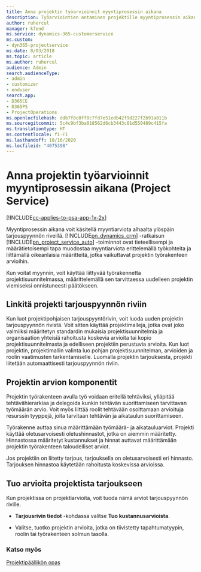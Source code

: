 ```yaml
---
title: Anna projektin työarvioinnit myyntiprosessin aikana
description: Työarviointien antaminen projektille myyntiprosessin aikana Project Servicessä
author: ruhercul
manager: kfend
ms.service: dynamics-365-customerservice
ms.custom:
- dyn365-projectservice
ms.date: 8/03/2018
ms.topic: article
ms.author: ruhercul
audience: Admin
search.audienceType:
- admin
- customizer
- enduser
search.app:
- D365CE
- D365PS
- ProjectOperations
ms.openlocfilehash: ddb7f8c0ff8c7fd7e51edb42f9d227f2b91a811b
ms.sourcegitcommit: 5c4c9bf3ba018562d6cb3443c01d550489c415fa
ms.translationtype: HT
ms.contentlocale: fi-FI
ms.lasthandoff: 10/16/2020
ms.locfileid: "4075398"
---
```

# <a name="provide-work-estimates-for-a-project-during-the-sales-process-project-service"></a>Anna projektin työarvioinnit myyntiprosessin aikana (Project Service)

[!INCLUDE[cc-applies-to-psa-app-1x-2x](../includes/cc-applies-to-psa-app-1x-2x.md)]

Myyntiprosessin aikana voit käsitellä myyntiarviota alhaalta ylöspäin tarjouspyynnön riveillä. [!INCLUDE[pn_dynamics_crm](../includes/pn-dynamics-crm.md)] -ratkaisun [!INCLUDE[pn_project_service_auto](../includes/pn-project-service-auto.md)] -toiminnot ovat tieteellisempi ja määrätietoisempi tapa muodostaa myyntiarviota erittelemällä työkohteita ja liittämällä oikeanlaisia määritteitä, jotka vaikuttavat projektin työrakenteen arvioihin.  
  
 Kun voitat myynnin, voit käyttää liittyvää työrakennetta projektisuunnitelmassa, määrittelemällä sen tarvittaessa uudelleen projektin viemiseksi onnistuneesti päätökseen.  
  
## <a name="link-a-project-to-a-quote-line"></a>Linkitä projekti tarjouspyynnön riviin  
 Kun luot projektipohjaisen tarjouspyyntörivin, voit luoda uuden projektin tarjouspyynnön rivistä. Voit sitten käyttää projektimalleja, jotka ovat joko valmiiksi määritetyn standardin mukaisia projektisuunnitelmia ja organisaation yhteisiä rahoitusta koskevia arvioita tai kopio projektisuunnitelmasta ja edelliseen projektiin perustuvia arvioita. Kun luot projektin, projektimallin valinta luo pohjan projektisuunnitelman, arvioiden ja roolin vaatimusten tarkentamiselle. Luomalla projektin tarjouksesta, projekti liitetään automaattisesti tarjouspyynnön riviin.  
  
## <a name="project-estimate-components"></a>Projektin arvion komponentit  
 Projektin työrakenteen avulla työ voidaan eritellä tehtäviksi, ylläpitää tehtävähierarkiaa ja delegoida kunkin tehtävän suorittamiseen tarvittavan työmäärän arvio. Voit myös liittää roolit tehtävään osoittamaan arvioituja resurssin tyyppejä, joita tarvitaan tehtävän ja aikataulun suorittamiseen.  
  
 Työrakenne auttaa sinua määrittämään työmäärä- ja aikatauluarviot. Projekti käyttää oletusarvoisesti oletushinnastot, jotka on aiemmin määritetty. Hinnastossa määritetyt kustannukset ja hinnat auttavat määrittämään projektin työrakenteen taloudelliset arviot.  
  
 Jos projektiin on liitetty tarjous, tarjouksella on oletusarvoisesti eri hinnasto. Tarjouksen hinnastoa käytetään rahoitusta koskevissa arvioissa.  
  
## <a name="import-estimates-from-a-project-into-a-quote"></a>Tuo arvioita projektista tarjoukseen  
 Kun projektissa on projektiarvioita, voit tuoda nämä arviot tarjouspyynnön riville.  
  
-   **Tarjousrivin tiedot** -kohdassa valitse **Tuo kustannusarvioista**. 

-   Valitse, tuotko projektin arvioita, jotka on tiivistetty tapahtumatyypin, roolin tai työrakenteen solmun tasolla.  
  
### <a name="see-also"></a>Katso myös  
 [Projektipäällikön opas](../psa/project-manager-guide.md)
